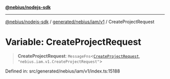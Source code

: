 [**@nebius/nodejs-sdk**](../../../../../README.md)

***

[@nebius/nodejs-sdk](../../../../../README.md) / [generated/nebius/iam/v1](../README.md) / CreateProjectRequest

# Variable: CreateProjectRequest

> **CreateProjectRequest**: `MessageFns`\<[`CreateProjectRequest`](../interfaces/CreateProjectRequest.md), `"nebius.iam.v1.CreateProjectRequest"`\>

Defined in: src/generated/nebius/iam/v1/index.ts:15188

